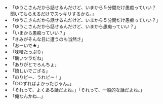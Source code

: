 * 「ゆうこさんだから話せるんだけど、いまから５分間だけ愚痴っていい？　聞いてもらえるだけでスッキリするから。」
* 「ゆうこさんだから話せるんだけど、いまから５分間だけ愚痴っていい？」
* 「ゆうこさんだから話せるんだけど、いまから愚痴っていい？」
* 「いまから愚痴っていい？」
* 「きみがそんな目に遭うのも当然さ」
* 「おーいで★」
* 「味噌たっぷり」
* 「醜いツラだね」
* 「ありがとでろんちょ」
* 「嬉しいでござる」
* 「のりピー、うれピー！」
* 「○○すればよかったじゃん。」
* 「それって、よくある話だよね。」「それって、一般的な話だよね。」
* 「俺なんかね…」

